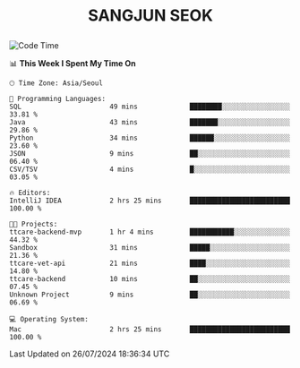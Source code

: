 <h1>
 <p align="center">
   SANGJUN SEOK
 </p>
</h1>

<!--START_SECTION:waka-->
![Code Time](http://img.shields.io/badge/Code%20Time-3%2C682%20hrs%2036%20mins-blue)

📊 **This Week I Spent My Time On** 

```text
🕑︎ Time Zone: Asia/Seoul

💬 Programming Languages: 
SQL                      49 mins             ████████░░░░░░░░░░░░░░░░░   33.81 % 
Java                     43 mins             ███████░░░░░░░░░░░░░░░░░░   29.86 % 
Python                   34 mins             ██████░░░░░░░░░░░░░░░░░░░   23.60 % 
JSON                     9 mins              ██░░░░░░░░░░░░░░░░░░░░░░░   06.40 % 
CSV/TSV                  4 mins              █░░░░░░░░░░░░░░░░░░░░░░░░   03.05 % 

🔥 Editors: 
IntelliJ IDEA            2 hrs 25 mins       █████████████████████████   100.00 % 

🐱‍💻 Projects: 
ttcare-backend-mvp       1 hr 4 mins         ███████████░░░░░░░░░░░░░░   44.32 % 
Sandbox                  31 mins             █████░░░░░░░░░░░░░░░░░░░░   21.36 % 
ttcare-vet-api           21 mins             ████░░░░░░░░░░░░░░░░░░░░░   14.80 % 
ttcare-backend           10 mins             ██░░░░░░░░░░░░░░░░░░░░░░░   07.45 % 
Unknown Project          9 mins              ██░░░░░░░░░░░░░░░░░░░░░░░   06.69 % 

💻 Operating System: 
Mac                      2 hrs 25 mins       █████████████████████████   100.00 % 
```


 Last Updated on 26/07/2024 18:36:34 UTC
<!--END_SECTION:waka-->
